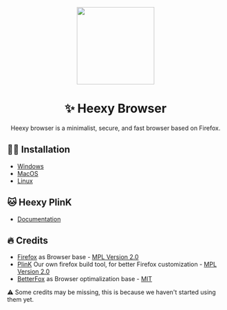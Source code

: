 <div align="center">
<img src="https://avatars.githubusercontent.com/u/87997093" height="180" width="180">

# ✨ Heexy Browser

Heexy browser is a minimalist, secure, and fast browser based on Firefox.

</div>

## 👷🏼 Installation

- [Windows](./WINDOWS.md)
- [MacOS]()
- [Linux]()

## 🐱 Heexy PlinK
- [Documentation](https://github.com/Heexy/heexy-browser/blob/release/plink.md)

## 🔥 Credits

- [Firefox](https://firefox.com) as Browser base - [MPL Version 2.0](https://www.mozilla.org/en-US/MPL/2.0/)
- [PlinK](https://github.com/Heexy/heexy-browser/blob/release/plink.md) Our own firefox build tool, for better Firefox customization - [MPL Version 2.0](https://www.mozilla.org/en-US/MPL/2.0/)
- [BetterFox](https://github.com/yokoffing/Betterfox) as Browser optimalization base - [MIT](https://github.com/yokoffing/Betterfox/blob/main/LICENSE)

⚠️ Some credits may be missing, this is because we haven't started using them yet.
